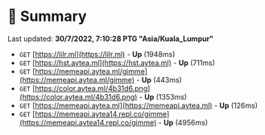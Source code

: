 # 📖 Summary
Last updated: **30/7/2022, 7:10:28 PTG "Asia/Kuala_Lumpur"**

- `GET` [https://lilr.ml](https://lilr.ml) - **Up** (1948ms)
- `GET` [https://hst.aytea.ml](https://hst.aytea.ml) - **Up** (711ms)
- `GET` [https://memeapi.aytea.ml/gimme](https://memeapi.aytea.ml/gimme) - **Up** (443ms)
- `GET` [https://color.aytea.ml/4b31d6.png](https://color.aytea.ml/4b31d6.png) - **Up** (1353ms)
- `GET` [https://memeapi.aytea.ml](https://memeapi.aytea.ml) - **Up** (126ms)
- `GET` [https://memeapi.aytea14.repl.co/gimme](https://memeapi.aytea14.repl.co/gimme) - **Up** (4956ms)

